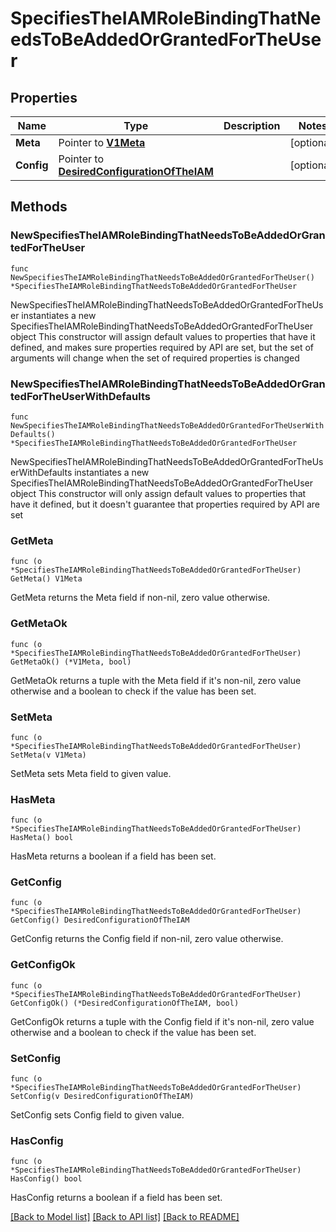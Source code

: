 # SpecifiesTheIAMRoleBindingThatNeedsToBeAddedOrGrantedForTheUser

## Properties

Name | Type | Description | Notes
------------ | ------------- | ------------- | -------------
**Meta** | Pointer to [**V1Meta**](V1Meta.md) |  | [optional] 
**Config** | Pointer to [**DesiredConfigurationOfTheIAM**](DesiredConfigurationOfTheIAM.md) |  | [optional] 

## Methods

### NewSpecifiesTheIAMRoleBindingThatNeedsToBeAddedOrGrantedForTheUser

`func NewSpecifiesTheIAMRoleBindingThatNeedsToBeAddedOrGrantedForTheUser() *SpecifiesTheIAMRoleBindingThatNeedsToBeAddedOrGrantedForTheUser`

NewSpecifiesTheIAMRoleBindingThatNeedsToBeAddedOrGrantedForTheUser instantiates a new SpecifiesTheIAMRoleBindingThatNeedsToBeAddedOrGrantedForTheUser object
This constructor will assign default values to properties that have it defined,
and makes sure properties required by API are set, but the set of arguments
will change when the set of required properties is changed

### NewSpecifiesTheIAMRoleBindingThatNeedsToBeAddedOrGrantedForTheUserWithDefaults

`func NewSpecifiesTheIAMRoleBindingThatNeedsToBeAddedOrGrantedForTheUserWithDefaults() *SpecifiesTheIAMRoleBindingThatNeedsToBeAddedOrGrantedForTheUser`

NewSpecifiesTheIAMRoleBindingThatNeedsToBeAddedOrGrantedForTheUserWithDefaults instantiates a new SpecifiesTheIAMRoleBindingThatNeedsToBeAddedOrGrantedForTheUser object
This constructor will only assign default values to properties that have it defined,
but it doesn't guarantee that properties required by API are set

### GetMeta

`func (o *SpecifiesTheIAMRoleBindingThatNeedsToBeAddedOrGrantedForTheUser) GetMeta() V1Meta`

GetMeta returns the Meta field if non-nil, zero value otherwise.

### GetMetaOk

`func (o *SpecifiesTheIAMRoleBindingThatNeedsToBeAddedOrGrantedForTheUser) GetMetaOk() (*V1Meta, bool)`

GetMetaOk returns a tuple with the Meta field if it's non-nil, zero value otherwise
and a boolean to check if the value has been set.

### SetMeta

`func (o *SpecifiesTheIAMRoleBindingThatNeedsToBeAddedOrGrantedForTheUser) SetMeta(v V1Meta)`

SetMeta sets Meta field to given value.

### HasMeta

`func (o *SpecifiesTheIAMRoleBindingThatNeedsToBeAddedOrGrantedForTheUser) HasMeta() bool`

HasMeta returns a boolean if a field has been set.

### GetConfig

`func (o *SpecifiesTheIAMRoleBindingThatNeedsToBeAddedOrGrantedForTheUser) GetConfig() DesiredConfigurationOfTheIAM`

GetConfig returns the Config field if non-nil, zero value otherwise.

### GetConfigOk

`func (o *SpecifiesTheIAMRoleBindingThatNeedsToBeAddedOrGrantedForTheUser) GetConfigOk() (*DesiredConfigurationOfTheIAM, bool)`

GetConfigOk returns a tuple with the Config field if it's non-nil, zero value otherwise
and a boolean to check if the value has been set.

### SetConfig

`func (o *SpecifiesTheIAMRoleBindingThatNeedsToBeAddedOrGrantedForTheUser) SetConfig(v DesiredConfigurationOfTheIAM)`

SetConfig sets Config field to given value.

### HasConfig

`func (o *SpecifiesTheIAMRoleBindingThatNeedsToBeAddedOrGrantedForTheUser) HasConfig() bool`

HasConfig returns a boolean if a field has been set.


[[Back to Model list]](../README.md#documentation-for-models) [[Back to API list]](../README.md#documentation-for-api-endpoints) [[Back to README]](../README.md)



